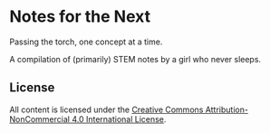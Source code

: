 # Notes for the Next
Passing the torch, one concept at a time. 

A compilation of (primarily) STEM notes by a girl who never sleeps. 
## License

All content is licensed under the 
[Creative Commons Attribution-NonCommercial 4.0 International License](https://creativecommons.org/licenses/by-nc/4.0/).
